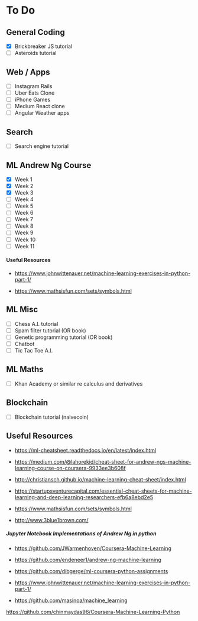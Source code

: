 # To Do

## General Coding
- [x] Brickbreaker JS tutorial
- [ ] Asteroids tutorial

## Web / Apps
- [ ] Instagram Rails
- [ ] Uber Eats Clone
- [ ] iPhone Games
- [ ] Medium React clone
- [ ] Angular Weather apps

## Search
- [ ] Search engine tutorial

## ML Andrew Ng Course
- [x] Week 1
- [x] Week 2
- [x] Week 3
- [ ] Week 4
- [ ] Week 5
- [ ] Week 6
- [ ] Week 7
- [ ] Week 8
- [ ] Week 9
- [ ] Week 10
- [ ] Week 11

#### Useful Resources

- https://www.johnwittenauer.net/machine-learning-exercises-in-python-part-1/

- https://www.mathsisfun.com/sets/symbols.html

## ML Misc
- [ ] Chess A.I. tutorial
- [ ] Spam filter tutorial (OR book)
- [ ] Genetic programming tutorial (OR book)
- [ ] Chatbot
- [ ] Tic Tac Toe A.I.

## ML Maths
- [ ] Khan Academy or similar re calculus and derivatives

## Blockchain
- [ ] Blockchain tutorial (naivecoin)

## Useful Resources

- https://ml-cheatsheet.readthedocs.io/en/latest/index.html

- https://medium.com/@lahorekid/cheat-sheet-for-andrew-ngs-machine-learning-course-on-coursera-9933ee3b608f

- http://christiansch.github.io/machine-learning-cheat-sheet/index.html

- https://startupsventurecapital.com/essential-cheat-sheets-for-machine-learning-and-deep-learning-researchers-efb6a8ebd2e5

- https://www.mathsisfun.com/sets/symbols.html

- http://www.3blue1brown.com/

##### Jupyter Notebook Implementations of Andrew Ng in python

- https://github.com/JWarmenhoven/Coursera-Machine-Learning

- https://github.com/endeneer1/andrew-ng-machine-learning

- https://github.com/dibgerge/ml-coursera-python-assignments

- https://www.johnwittenauer.net/machine-learning-exercises-in-python-part-1/

- https://github.com/masinoa/machine_learning

https://github.com/chinmaydas96/Coursera-Machine-Learning-Python
